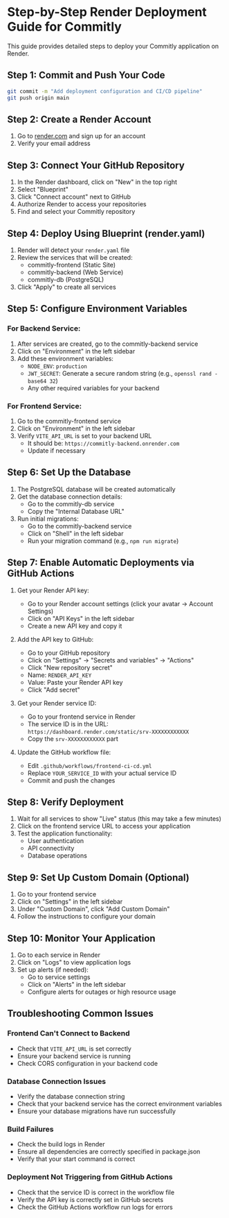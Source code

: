 # Step-by-Step Render Deployment Guide for Commitly

This guide provides detailed steps to deploy your Commitly application on Render.

## Step 1: Commit and Push Your Code

```bash
git commit -m "Add deployment configuration and CI/CD pipeline"
git push origin main
```

## Step 2: Create a Render Account

1. Go to [render.com](https://render.com/) and sign up for an account
2. Verify your email address

## Step 3: Connect Your GitHub Repository

1. In the Render dashboard, click on "New" in the top right
2. Select "Blueprint"
3. Click "Connect account" next to GitHub
4. Authorize Render to access your repositories
5. Find and select your Commitly repository

## Step 4: Deploy Using Blueprint (render.yaml)

1. Render will detect your `render.yaml` file
2. Review the services that will be created:
   - commitly-frontend (Static Site)
   - commitly-backend (Web Service)
   - commitly-db (PostgreSQL)
3. Click "Apply" to create all services

## Step 5: Configure Environment Variables

### For Backend Service:

1. After services are created, go to the commitly-backend service
2. Click on "Environment" in the left sidebar
3. Add these environment variables:
   - `NODE_ENV`: `production`
   - `JWT_SECRET`: Generate a secure random string (e.g., `openssl rand -base64 32`)
   - Any other required variables for your backend

### For Frontend Service:

1. Go to the commitly-frontend service
2. Click on "Environment" in the left sidebar
3. Verify `VITE_API_URL` is set to your backend URL
   - It should be: `https://commitly-backend.onrender.com`
   - Update if necessary

## Step 6: Set Up the Database

1. The PostgreSQL database will be created automatically
2. Get the database connection details:
   - Go to the commitly-db service
   - Copy the "Internal Database URL"
3. Run initial migrations:
   - Go to the commitly-backend service
   - Click on "Shell" in the left sidebar
   - Run your migration command (e.g., `npm run migrate`)

## Step 7: Enable Automatic Deployments via GitHub Actions

1. Get your Render API key:
   - Go to your Render account settings (click your avatar → Account Settings)
   - Click on "API Keys" in the left sidebar
   - Create a new API key and copy it

2. Add the API key to GitHub:
   - Go to your GitHub repository
   - Click on "Settings" → "Secrets and variables" → "Actions"
   - Click "New repository secret"
   - Name: `RENDER_API_KEY`
   - Value: Paste your Render API key
   - Click "Add secret"

3. Get your Render service ID:
   - Go to your frontend service in Render
   - The service ID is in the URL: `https://dashboard.render.com/static/srv-XXXXXXXXXXXX`
   - Copy the `srv-XXXXXXXXXXXX` part

4. Update the GitHub workflow file:
   - Edit `.github/workflows/frontend-ci-cd.yml`
   - Replace `YOUR_SERVICE_ID` with your actual service ID
   - Commit and push the changes

## Step 8: Verify Deployment

1. Wait for all services to show "Live" status (this may take a few minutes)
2. Click on the frontend service URL to access your application
3. Test the application functionality:
   - User authentication
   - API connectivity
   - Database operations

## Step 9: Set Up Custom Domain (Optional)

1. Go to your frontend service
2. Click on "Settings" in the left sidebar
3. Under "Custom Domain", click "Add Custom Domain"
4. Follow the instructions to configure your domain

## Step 10: Monitor Your Application

1. Go to each service in Render
2. Click on "Logs" to view application logs
3. Set up alerts (if needed):
   - Go to service settings
   - Click on "Alerts" in the left sidebar
   - Configure alerts for outages or high resource usage

## Troubleshooting Common Issues

### Frontend Can't Connect to Backend
- Check that `VITE_API_URL` is set correctly
- Ensure your backend service is running
- Check CORS configuration in your backend code

### Database Connection Issues
- Verify the database connection string
- Check that your backend service has the correct environment variables
- Ensure your database migrations have run successfully

### Build Failures
- Check the build logs in Render
- Ensure all dependencies are correctly specified in package.json
- Verify that your start command is correct

### Deployment Not Triggering from GitHub Actions
- Check that the service ID is correct in the workflow file
- Verify the API key is correctly set in GitHub secrets
- Check the GitHub Actions workflow run logs for errors
